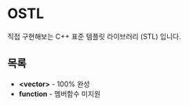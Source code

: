 # OSTL

직접 구현해보는 C++ 표준 템플릿 라이브러리 (STL) 입니다.

## 목록

- **\<vector\>** - 100% 완성
- **function** - 멤버함수 미지원
